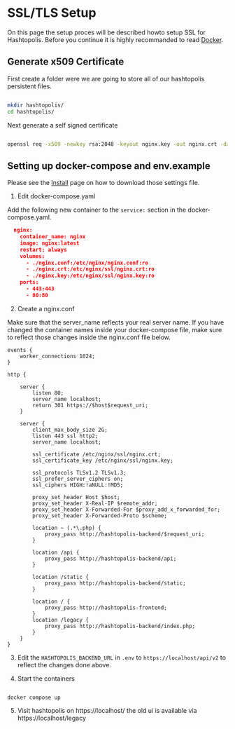 # SSL/TLS Setup
On this page the setup proces will be described howto setup SSL for Hashtopolis. Before you continue it is highly recommanded to read [Docker](docker.md).

## Generate x509 Certificate
First create a folder were we are going to store all of our hashtopolis persistent files.

```bash

mkdir hashtopolis/
cd hashtopolis/

```

Next generate a self signed certificate

```bash

openssl req -x509 -newkey rsa:2048 -keyout nginx.key -out nginx.crt -days 365 -nodes

```

## Setting up docker-compose and env.example

Please see the [Install](../installation_guidelines/basic_install.md) page on how to download those settings file. 

1. Edit docker-compose.yaml

Add the following new container to the `service:` section in the docker-compose.yaml.

```json
  nginx:
    container_name: nginx
    image: nginx:latest
    restart: always
    volumes:
      - ./nginx.conf:/etc/nginx/nginx.conf:ro
      - ./nginx.crt:/etc/nginx/ssl/nginx.crt:ro
      - ./nginx.key:/etc/nginx/ssl/nginx.key:ro
    ports:
      - 443:443
      - 80:80
```

2. Create a nginx.conf

Make sure that the server_name reflects your real server name. If you have changed the container names inside your docker-compose file, make sure to reflect those changes inside the nginx.conf file below.

```
events {
    worker_connections 1024;
}

http {

    server {
        listen 80;
        server_name localhost;
        return 301 https://$host$request_uri;
    }

    server {
        client_max_body_size 2G;
        listen 443 ssl http2;
        server_name localhost;

        ssl_certificate /etc/nginx/ssl/nginx.crt;
        ssl_certificate_key /etc/nginx/ssl/nginx.key;

        ssl_protocols TLSv1.2 TLSv1.3;
        ssl_prefer_server_ciphers on;
        ssl_ciphers HIGH:!aNULL:!MD5;

        proxy_set_header Host $host;
        proxy_set_header X-Real-IP $remote_addr;
        proxy_set_header X-Forwarded-For $proxy_add_x_forwarded_for;
        proxy_set_header X-Forwarded-Proto $scheme;

        location ~ (.*\.php) {
            proxy_pass http://hashtopolis-backend/$request_uri;
        }

        location /api {
            proxy_pass http://hashtopolis-backend/api;
        }

        location /static {
            proxy_pass http://hashtopolis-backend/static;
        }

        location / {
            proxy_pass http://hashtopolis-frontend;
        }
        location /legacy {
            proxy_pass http://hashtopolis-backend/index.php;
        }
    }
}
```

3. Edit the `HASHTOPOLIS_BACKEND_URL` in `.env` to `https://localhost/api/v2` to reflect the changes done above. 

4. Start the containers
```

docker compose up

```
5. Visit hashtopolis on https://localhost/ the old ui is available via https://localhost/legacy